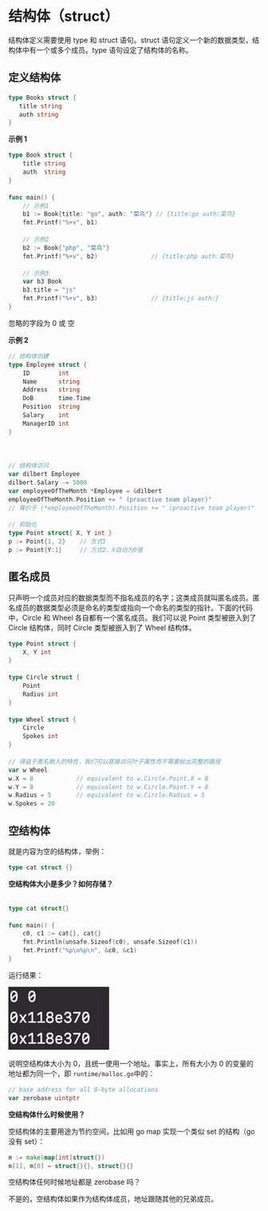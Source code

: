# 结构体（struct）

结构体定义需要使用 type 和 struct 语句。struct 语句定义一个新的数据类型，结构体中有一个或多个成员。type 语句设定了结构体的名称。

## 定义结构体

```go
type Books struct {
   title string
   auth string
}
```

**示例 1**

```go
type Book struct {
	title string
	auth  string
}

func main() {
    // 示例1
	b1 := Book{title: "go", auth: "菜鸟"} // {title:go auth:菜鸟}
	fmt.Printf("%+v", b1)

    // 示例2
	b2 := Book{"php", "菜鸟"}
	fmt.Printf("%+v", b2)  				// {title:php auth:菜鸟}

    // 示例3
	var b3 Book
	b3.title = "js"
	fmt.Printf("%+v", b3)  				// {title:js auth:}
}
```

忽略的字段为 0 或 空

**示例 2**

```go
// 结构体创建
type Employee struct {
    ID        int
    Name      string
    Address   string
    DoB       time.Time
    Position  string
    Salary    int
    ManagerID int
}



// 结构体访问
var dilbert Employee
dilbert.Salary -= 5000
var employeeOfTheMonth *Employee = &dilbert
employeeOfTheMonth.Position += " (proactive team player)"
// 等价于 (*employeeOfTheMonth).Position += " (proactive team player)"

// 初始化
type Point struct{ X, Y int }
p := Point{1, 2} 	// 方式1
p := Point{Y:1} 	// 方式2，X自动为0值
```

## 匿名成员

只声明一个成员对应的数据类型而不指名成员的名字；这类成员就叫匿名成员。匿名成员的数据类型必须是命名的类型或指向一个命名的类型的指针。下面的代码中，Circle 和 Wheel 各自都有一个匿名成员。我们可以说 Point 类型被嵌入到了 Circle 结构体，同时 Circle 类型被嵌入到了 Wheel 结构体。

```go
type Point struct {
    X, Y int
}

type Circle struct {
    Point
    Radius int
}

type Wheel struct {
    Circle
    Spokes int
}

// 得益于匿名嵌入的特性，我们可以直接访问叶子属性而不需要给出完整的路径
var w Wheel
w.X = 8            // equivalent to w.Circle.Point.X = 8
w.Y = 8            // equivalent to w.Circle.Point.Y = 8
w.Radius = 5       // equivalent to w.Circle.Radius = 5
w.Spokes = 20
```

## 空结构体

就是内容为空的结构体，举例：

```go
type cat struct {}
```

**空结构体大小是多少？如何存储？**

```go

type cat struct{}

func main() {
	c0, c1 := cat{}, cat{}
	fmt.Println(unsafe.Sizeof(c0), unsafe.Sizeof(c1))
	fmt.Printf("%p\n%p\n", &c0, &c1)
}
```

运行结果：

![image.png](/img/1655710860948-5a164bf3-8df0-4b42-8b0b-508b96ded50b.png)

说明空结构体大小为 0，且统一使用一个地址。事实上，所有大小为 0 的变量的地址都为同一个，即 `runtime/malloc.go`中的：

```go
// base address for all 0-byte allocations
var zerobase uintptr
```

**空结构体什么时候使用？**

空结构体的主要用途为节约空间，比如用 go map 实现一个类似 set 的结构（go 没有 set）：

```go
m := make(map[int]struct{})
m[1], m[0] = struct{}{}, struct{}{}
```

空结构体任何时候地址都是 zerobase 吗？

不是的，空结构体如果作为结构体成员，地址跟随其他的兄弟成员。
